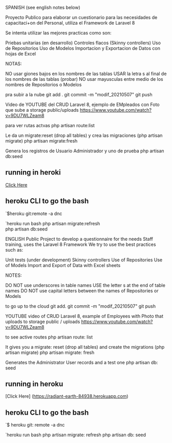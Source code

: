 
SPANISH (see english notes below)

Proyecto Publico para elaborar un cuestionario para las necesidades
de capacitaci+on del Personal, utiliza el Framework de Laravel 8

Se intenta utilizar las mejores practicas como son:

 Priebas unitarias (en desarrollo)
 Controles flacos (Skinny controllers)
 Uso de Repositorios
 Uso de Modelos
 Importacion y Exportacion de Datos con hojas de Excel
 

 NOTAS:

 NO usar giones bajos en los nombres de las tablas
 USAR la letra s al final de los nombres de las tablas (probar)
 NO usar mayusculas entre medio de los nombres de Repositorios o Modelos
 

pra subir a la nube
git add .
git commit -m "modif_20210507"
git push

Video de YOUTUBE del CRUD Laravel 8, ejemplo de EMpleados con Foto que sube a storage public/uploads
https://www.youtube.com/watch?v=9DU7WLZeam8

para ver rutas actvas
php artisan route:list

Le da un migrate:reset (drop all tables)
y crea las migraciones (php artisan migrate)
php artisan migrate:fresh

Genera los registros de Usuario Administrador y uno de prueba
php artisan db:seed



## running in heroki

[Click Here](https://radiant-earth-84938.herokuapp.com)

## heroku CLI to go the bash

`$heroku git:remote -a dnc

`heroku run bash
php artisan migrate:refresh  
php artisan db:seed 


ENGLISH
Public Project to develop a questionnaire for the needs Staff training, uses the Laravel 8 Framework
We try to use the best practices such as:

 Unit tests (under development)
 Skinny controllers
 Use of Repositories
 Use of Models
 Import and Export of Data with Excel sheets
 

 NOTES:

 DO NOT use underscores in table names
 USE the letter s at the end of table names 
 DO NOT use capital letters between the names of Repositories or Models
 
to go up to the cloud
git add.
git commit -m "modif_20210507"
git push

YOUTUBE video of CRUD Laravel 8, example of Employees with Photo that uploads to storage public / uploads
https://www.youtube.com/watch?v=9DU7WLZeam8

to see active routes
php artisan route: list

It gives you a migrate: reset (drop all tables)
and create the migrations (php artisan migrate)
php artisan migrate: fresh

Generates the Administrator User records and a test one
php artisan db: seed


## running in heroku

[Click Here] (https://radiant-earth-84938.herokuapp.com)

## heroku CLI to go the bash

`$ heroku git: remote -a dnc

`heroku run bash
php artisan migrate: refresh
php artisan db: seed